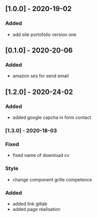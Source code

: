 ## [1.0.0] - 2020-19-02
### Added
- add site portofolio version one 
## [0.1.0] - 2020-20-06

### Added 
- amazon ses for send email 

## [1.2.0] - 2020-24-02
### Added
- added  google capcha in form contact 

### [1.3.0] - 2020-18-03
### Fixed
- fixed name of download cv
### Style
- change component grille competence
### Added
- added link gitlab
- added page réalisation


